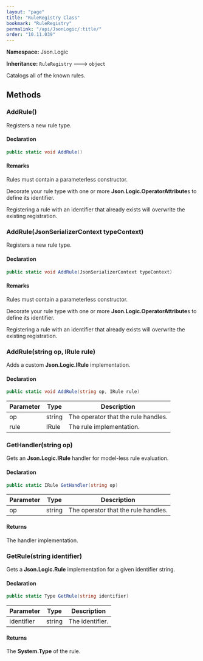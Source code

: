 ```yaml
---
layout: "page"
title: "RuleRegistry Class"
bookmark: "RuleRegistry"
permalink: "/api/JsonLogic/:title/"
order: "10.11.039"
---
```

**Namespace:** Json.Logic

**Inheritance:**
`RuleRegistry`
 🡒 
`object`

Catalogs all of the known rules.

## Methods

### AddRule()

Registers a new rule type.

#### Declaration

```c#
public static void AddRule()
```


#### Remarks

Rules must contain a parameterless constructor.
            
Decorate your rule type with one or more **Json.Logic.OperatorAttribute**s to
define its identifier.
            
Registering a rule with an identifier that already exists will overwrite the
existing registration.

### AddRule(JsonSerializerContext typeContext)

Registers a new rule type.

#### Declaration

```c#
public static void AddRule(JsonSerializerContext typeContext)
```


#### Remarks

Rules must contain a parameterless constructor.
            
Decorate your rule type with one or more **Json.Logic.OperatorAttribute**s to
define its identifier.
            
Registering a rule with an identifier that already exists will overwrite the
existing registration.

### AddRule(string op, IRule rule)

Adds a custom **Json.Logic.IRule** implementation.

#### Declaration

```c#
public static void AddRule(string op, IRule rule)
```

| Parameter | Type | Description |
|---|---|---|
| op | string | The operator that the rule handles. |
| rule | IRule | The rule implementation. |


### GetHandler(string op)

Gets an **Json.Logic.IRule** handler for model-less rule evaluation.

#### Declaration

```c#
public static IRule GetHandler(string op)
```

| Parameter | Type | Description |
|---|---|---|
| op | string | The operator that the rule handles. |


#### Returns

The handler implementation.

### GetRule(string identifier)

Gets a **Json.Logic.Rule** implementation for a given identifier string.

#### Declaration

```c#
public static Type GetRule(string identifier)
```

| Parameter | Type | Description |
|---|---|---|
| identifier | string | The identifier. |


#### Returns

The **System.Type** of the rule.


